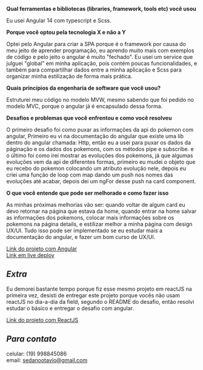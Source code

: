 
**Qual ferramentas e bibliotecas (libraries, framework, tools etc) você usou**

Eu usei Angular 14 com typescript e Scss.

**Porque você optou pela tecnologia X e não a Y**

Optei pelo Angular para criar a SPA porque é o framework por causa do meu jeito de aprender programação, eu aprendo muito mais com exemplos de código e pelo jeito o angular é muito "fechado". Eu usei um service que julguei "global" em minha aplicação, pois contém poucas funcionalidades, e também para compartilhar dados entre a minha aplicação e
  Scss para organizar minha estilização de forma mais prática.

**Quais princípios da engenharia de software que você usou?**

Estruturei meu código no modelo MVW, mesmo sabendo que foi pedido no modelo MVC, porque o angular já é encapsulado dessa forma.

**Desafios e problemas que você enfrentou e como você resolveu**

O primeiro desafio foi como puxar as informações da api do pokemon com angular, Primeiro eu vi na documentação do angular que existe uma lib dentro do angular chamada: Http, então eu a usei para puxar os dados da páginação e os dados dos pokemons, com os métodos pipe e subscribe.
  e o último foi como irei mostrar as evoluções dos pokemons, já que algumas evoluções vem da api de diferentes formas, primeiro eu mudei o objeto que eu recebo do pokemon colocando um atributo evolução nele, depois eu criei uma função de loop com map dando um push nos nomes das evoluções até acabar, depois dei um ngFor desse push na card component.

**O que você entende que pode ser melhorado e como fazer isso**

As minhas próximas melhorias vão ser: quando voltar de algum card eu devo retornar na página que estava da home, quando entrar na home salvar as informações dos pokemons, colocar mais informações sobre os pokemons na página details, e estilizar melhor a minha página com design UX/UI.
Tudo isso pode ser implementado se eu estudar mais a documentação do angular, e fazer um bom curso de UX/UI.

[Link do projeto com Angular](https://github.com/otaviusedano/pokemon-search-V2)   
[Link em live deploy](https://pokemon-search-v2-angular.vercel.app/)

*Extra*
----

Eu demorei bastante tempo porque fiz esse mesmo projeto em reactJS na primeira vez, desisti de entregar este projeto porque vocês não usam reactJS no dia-a-dia da field, segundo o README do desafio, então resolvi estudar o básico e entregar o desafio com angular.

[Link do projeto com ReactJS](https://github.com/otaviusedano/pokemon-search-V2)  


*Para contato*
---

celular: (19) 998845086  
email: sedanootavio@gmail.com
